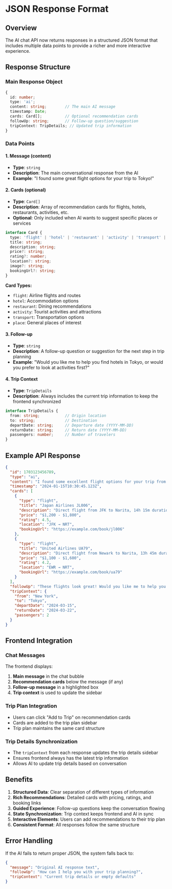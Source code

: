 # JSON Response Format

## Overview

The AI chat API now returns responses in a structured JSON format that includes multiple data points to provide a richer and more interactive experience.

## Response Structure

### Main Response Object

```typescript
{
  id: number;
  type: 'ai';
  content: string;        // The main AI message
  timestamp: Date;
  cards: Card[];          // Optional recommendation cards
  followUp: string;       // Follow-up question/suggestion
  tripContext: TripDetails; // Updated trip information
}
```

### Data Points

#### 1. Message (content)
- **Type**: `string`
- **Description**: The main conversational response from the AI
- **Example**: "I found some great flight options for your trip to Tokyo!"

#### 2. Cards (optional)
- **Type**: `Card[]`
- **Description**: Array of recommendation cards for flights, hotels, restaurants, activities, etc.
- **Optional**: Only included when AI wants to suggest specific places or services

```typescript
interface Card {
  type: 'flight' | 'hotel' | 'restaurant' | 'activity' | 'transport' | 'place';
  title: string;
  description: string;
  price?: string;
  rating?: number;
  location?: string;
  image?: string;
  bookingUrl?: string;
}
```

**Card Types:**
- `flight`: Airline flights and routes
- `hotel`: Accommodation options
- `restaurant`: Dining recommendations
- `activity`: Tourist activities and attractions
- `transport`: Transportation options
- `place`: General places of interest

#### 3. Follow-up
- **Type**: `string`
- **Description**: A follow-up question or suggestion for the next step in trip planning
- **Example**: "Would you like me to help you find hotels in Tokyo, or would you prefer to look at activities first?"

#### 4. Trip Context
- **Type**: `TripDetails`
- **Description**: Always includes the current trip information to keep the frontend synchronized

```typescript
interface TripDetails {
  from: string;           // Origin location
  to: string;             // Destination
  departDate: string;     // Departure date (YYYY-MM-DD)
  returnDate: string;     // Return date (YYYY-MM-DD)
  passengers: number;     // Number of travelers
}
```

## Example API Response

```json
{
  "id": 1703123456789,
  "type": "ai",
  "content": "I found some excellent flight options for your trip from New York to Tokyo! Here are a few recommendations that would work well for your dates in March.",
  "timestamp": "2024-01-15T10:30:45.123Z",
  "cards": [
    {
      "type": "flight",
      "title": "Japan Airlines JL006",
      "description": "Direct flight from JFK to Narita, 14h 15m duration",
      "price": "$1,200 - $1,800",
      "rating": 4.5,
      "location": "JFK → NRT",
      "bookingUrl": "https://example.com/book/jl006"
    },
    {
      "type": "flight",
      "title": "United Airlines UA79",
      "description": "Direct flight from Newark to Narita, 13h 45m duration",
      "price": "$1,100 - $1,600",
      "rating": 4.2,
      "location": "EWR → NRT",
      "bookingUrl": "https://example.com/book/ua79"
    }
  ],
  "followUp": "These flights look great! Would you like me to help you find hotels in Tokyo, or would you prefer to explore some activities and attractions first?",
  "tripContext": {
    "from": "New York",
    "to": "Tokyo",
    "departDate": "2024-03-15",
    "returnDate": "2024-03-22",
    "passengers": 2
  }
}
```

## Frontend Integration

### Chat Messages
The frontend displays:
1. **Main message** in the chat bubble
2. **Recommendation cards** below the message (if any)
3. **Follow-up message** in a highlighted box
4. **Trip context** is used to update the sidebar

### Trip Plan Integration
- Users can click "Add to Trip" on recommendation cards
- Cards are added to the trip plan sidebar
- Trip plan maintains the same card structure

### Trip Details Synchronization
- The `tripContext` from each response updates the trip details sidebar
- Ensures frontend always has the latest trip information
- Allows AI to update trip details based on conversation

## Benefits

1. **Structured Data**: Clear separation of different types of information
2. **Rich Recommendations**: Detailed cards with pricing, ratings, and booking links
3. **Guided Experience**: Follow-up questions keep the conversation flowing
4. **State Synchronization**: Trip context keeps frontend and AI in sync
5. **Interactive Elements**: Users can add recommendations to their trip plan
6. **Consistent Format**: All responses follow the same structure

## Error Handling

If the AI fails to return proper JSON, the system falls back to:
```json
{
  "message": "Original AI response text",
  "followUp": "How can I help you with your trip planning?",
  "tripContext": "Current trip details or empty defaults"
}
``` 